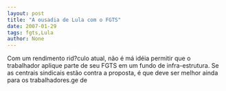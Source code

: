 ```yaml
---
layout: post
title: "A ousadia de Lula com o FGTS"
date: 2007-01-29
tags: fgts,Lula
author: None
---
```

Com um rendimento rid?culo atual, não é má idéia permitir que&nbsp;o trabalhador aplique parte de seu FGTS em um fundo de infra-estrutura. 
Se as centrais sindicais estão contra a proposta, é que deve ser melhor ainda para os trabalhadores.ge de 